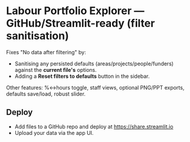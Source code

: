# Labour Portfolio Explorer — GitHub/Streamlit-ready (filter sanitisation)

Fixes "No data after filtering" by:
- Sanitising any persisted defaults (areas/projects/people/funders) against the **current file's** options.
- Adding a **Reset filters to defaults** button in the sidebar.

Other features: %↔hours toggle, staff views, optional PNG/PPT exports, defaults save/load, robust slider.

## Deploy
- Add files to a GitHub repo and deploy at https://share.streamlit.io
- Upload your data via the app UI.
